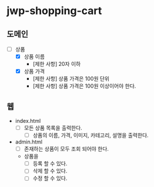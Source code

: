 # jwp-shopping-cart

## 도메인

- [ ] 상품
    - [X] 상품 이름
        - [제한 사항] 20자 이하
    - [X] 상품 가격
        - [제한 사항] 상품 가격은 100원 단위
        - [제한 사항] 상품 가격은 100원 이상이어야 한다.

## 웹

- index.html
    - [ ] 모든 상품 목록을 출력한다.
        - [ ] 상품의 이름, 가격, 이미지, 카테고리, 설명을 출력한다.

- admin.html
    - [ ] 존재하는 상품이 모두 조회 되어야 한다.
    - 상품을
        - [ ] 등록 할 수 있다.
        - [ ] 삭제 할 수 있다.
        - [ ] 수정 할 수 있다.

